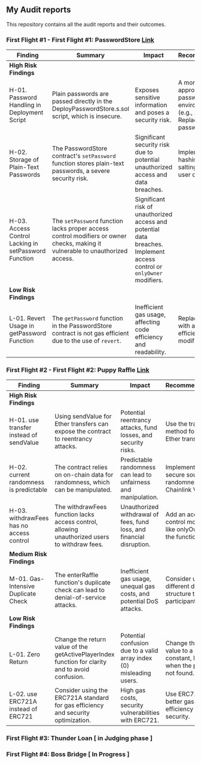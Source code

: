 ## My Audit reports

This repository contains all the audit reports and their outcomes.

### First Flight #1 - First Flight #1: PasswordStore [Link](https://github.com/iftikharuddin/audit-reports/blob/master/codehawk-first-flights/Iftikhar-First-Flight-%231_-PasswordStore.md) 


| **Finding**                                | **Summary**                                                                                                                    | **Impact**                                                                                                                     | **Recommendations**                                                                                                      |
|--------------------------------------------|----------------------------------------------------------------------------------------------------------------------------------|--------------------------------------------------------------------------------------------------------------------------------|--------------------------------------------------------------------------------------------------------------------------|
| **High Risk Findings**                     |                                                                                                                                  |                                                                                                                                |                                                                                                                          |
| H-01. Password Handling in Deployment Script | Plain passwords are passed directly in the DeployPasswordStore.s.sol script, which is insecure.                               | Exposes sensitive information and poses a security risk.                                                                      | A more secure approach is to read passwords from an environment file (e.g., .env). Replace direct password usage. |
| H-02. Storage of Plain-Text Passwords      | The PasswordStore contract's `setPassword` function stores plain-text passwords, a severe security risk.                        | Significant security risk due to potential unauthorized access and data breaches.                                             | Implement secure hashing and salting to protect user data.  |
| H-03. Access Control Lacking in setPassword Function | The `setPassword` function lacks proper access control modifiers or owner checks, making it vulnerable to unauthorized access. | Significant risk of unauthorized access and potential data breaches. Implement access control or `onlyOwner` modifiers.     |
| **Low Risk Findings**                      |                                                                                                                                  |                                                                                                                                |                                                                                                                          |
| L-01. Revert Usage in getPassword Function   | The `getPassword` function in the PasswordStore contract is not gas efficient due to the use of `revert`.                     | Inefficient gas usage, affecting code efficiency and readability.                                                            | Replace `revert` with a gas-efficient `onlyOwner` modifier.  |


### First Flight #2 - First Flight #2: Puppy Raffle [Link](https://github.com/iftikharuddin/audit-reports/blob/master/codehawk-first-flights/Iftikhar-First-Flight-%232_-Puppy-Raffle.md)


| **Finding**                                | **Summary**                                                                                                                    | **Impact**                                                                                                                      | **Recommendations**                                                                                                          |
|--------------------------------------------|----------------------------------------------------------------------------------------------------------------------------------|---------------------------------------------------------------------------------------------------------------------------------|------------------------------------------------------------------------------------------------------------------------------|
| **High Risk Findings**                     |                                                                                                                                  |                                                                                                                                 |                                                                                                                              |
| H-01. use transfer instead of sendValue    | Using sendValue for Ether transfers can expose the contract to reentrancy attacks.                                          | Potential reentrancy attacks, fund losses, and security risks.                                                                  | Use the transfer method for secure Ether transfers.                                                                          |
| H-02. current randomness is predictable    | The contract relies on on-chain data for randomness, which can be manipulated.                                                 | Predictable randomness can lead to unfairness and manipulation.                                                                | Implement a more secure source of randomness like Chainlink VRF.                                                           |
| H-03. withdrawFees has no access control    | The withdrawFees function lacks access control, allowing unauthorized users to withdraw fees.                               | Unauthorized withdrawal of fees, fund loss, and financial disruption.                                                         | Add an access control modifier, like onlyOwner, to the function.                                                            |
| **Medium Risk Findings**                  |                                                                                                                                  |                                                                                                                                 |                                                                                                                              |
| M-01. Gas-Intensive Duplicate Check         | The enterRaffle function's duplicate check can lead to denial-of-service attacks.                                             | Inefficient gas usage, unequal gas costs, and potential DoS attacks.                                                          | Consider using a different data structure to track participants.                                                             |
| **Low Risk Findings**                      |                                                                                                                                  |                                                                                                                                |                                                                                                                              |
| L-01. Zero Return                          | Change the return value of the getActivePlayerIndex function for clarity and to avoid confusion.                             | Potential confusion due to a valid array index (0) misleading users.                                                          | Change the return value to a different constant, like -1, when the player is not found.                                    |
| L-02. use ERC721A instead of ERC721        | Consider using the ERC721A standard for gas efficiency and security optimization.                                            | High gas costs, security vulnerabilities with ERC721.                                                                         | Use ERC721A for better gas efficiency and security.                                                                        |


### First Flight #3: Thunder Loan [ in Judging phase ]

### First Flight #4: Boss Bridge [ In Progress ]
